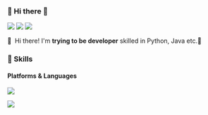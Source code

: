 ### 🤞 Hi there 👋
<p>
  <a href="aaingyunii.tistory.com" target="_blank"><img src="https://img.shields.io/badge/Tech_Blog-DD0B78?style=flat-square&logo=GitHub%20Sponsors&logoColor=white"/></a>
  <a href="" target="_blank"><img src="https://img.shields.io/badge/InKunAn-0A66C2?style=flat-square&logo=Linkedin&logoColor=white"/></a>
  <a href="mailto:dlsrbs98@gmail.com" target="_blank"><img src="https://img.shields.io/badge/dlsrbs98@gmail.com-EA4335?style=flat-square&logo=Gmail&logoColor=white"/></a>
</p>

<p>
  👋&nbsp; Hi there! I'm <b>trying to be developer</b> skilled in Python, Java etc.🚀<br/>
</p>


### 💪 Skills
#### Platforms & Languages
<p>
  <img src="https://img.shields.io/badge/Python-3776AB.svg?&style=for-the-badge&logo=Python&logoColor=white"/>
</p>
<p>
  <img src="https://img.shields.io/badge/Java-3776AB.svg?&style=for-the-badge&logo=Java&logoColor=white"/>
</p>
